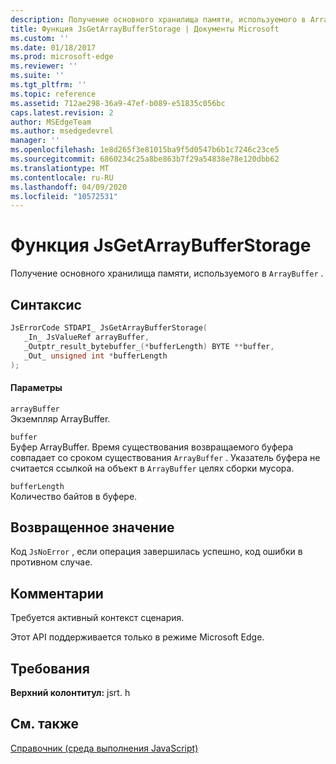 ```yaml
---
description: Получение основного хранилища памяти, используемого в ArrayBuffer.
title: Функция JsGetArrayBufferStorage | Документы Microsoft
ms.custom: ''
ms.date: 01/18/2017
ms.prod: microsoft-edge
ms.reviewer: ''
ms.suite: ''
ms.tgt_pltfrm: ''
ms.topic: reference
ms.assetid: 712ae298-36a9-47ef-b089-e51835c056bc
caps.latest.revision: 2
author: MSEdgeTeam
ms.author: msedgedevrel
manager: ''
ms.openlocfilehash: 1e8d265f3e81015ba9f5d0547b6b1c7246c23ce5
ms.sourcegitcommit: 6860234c25a8be863b7f29a54838e78e120dbb62
ms.translationtype: MT
ms.contentlocale: ru-RU
ms.lasthandoff: 04/09/2020
ms.locfileid: "10572531"
---
```

# Функция JsGetArrayBufferStorage
Получение основного хранилища памяти, используемого в `ArrayBuffer` .  
  
## Синтаксис  
  
```cpp  
JsErrorCode STDAPI_ JsGetArrayBufferStorage(  
   _In_ JsValueRef arrayBuffer,  
   _Outptr_result_bytebuffer_(*bufferLength) BYTE **buffer,  
   _Out_ unsigned int *bufferLength  
);  
```  
  
#### Параметры  
 `arrayBuffer`  
 Экземпляр ArrayBuffer.  
  
 `buffer`  
 Буфер ArrayBuffer. Время существования возвращаемого буфера совпадает со сроком существования `ArrayBuffer` . Указатель буфера не считается ссылкой на объект в `ArrayBuffer` целях сборки мусора.  
  
 `bufferLength`  
 Количество байтов в буфере.  
  
## Возвращенное значение  
 Код `JsNoError` , если операция завершилась успешно, код ошибки в противном случае.  
  
## Комментарии  
 Требуется активный контекст сценария.  
  
 Этот API поддерживается только в режиме Microsoft Edge.  
  
## Требования  
 **Верхний колонтитул:** jsrt. h  
  
## См. также  
 [Справочник (среда выполнения JavaScript)](../chakra-hosting/reference-javascript-runtime.md)